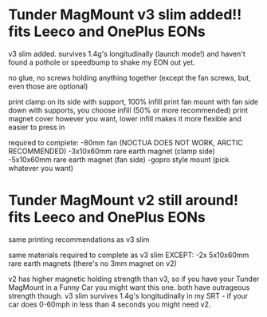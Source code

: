 # Tunder MagMount v3 slim added!!  fits Leeco and OnePlus EONs

v3 slim added.  survives 1.4g's longitudinally (launch mode!) and haven't found a pothole or speedbump to shake my EON out yet.

no glue, no screws holding anything together (except the fan screws, but, even those are optional)

print clamp on its side with support, 100% infill
print fan mount with fan side down with supports, you choose infill (50% or more recommended)
print magnet cover however you want, lower infill makes it more flexible and easier to press in 

required to complete: 
-80mm fan (NOCTUA DOES NOT WORK, ARCTIC RECOMMENDED)
-3x10x60mm rare earth magnet (clamp side)
-5x10x60mm rare earth magnet (fan side)
-gopro style mount (pick whatever you want)

# Tunder MagMount v2 still around!  fits Leeco and OnePlus EONs

same printing recommendations as v3 slim 

same materials required to complete as v3 slim EXCEPT:
-2x 5x10x60mm rare earth magnets (there's no 3mm magnet on v2)

v2 has higher magnetic holding strength than v3, so if you have your Tunder MagMount in a Funny Car you might want this one.  both have outrageous strength though.  v3 slim survives 1.4g's longitudinally in my SRT - if your car does 0-60mph in less than 4 seconds you might need v2.  
